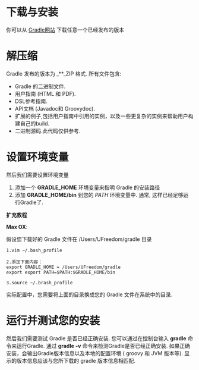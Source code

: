 # 下载与安装

你可以从 [Gradle网站](http://www.gradle.org/downloads) 下载任意一个已经发布的版本

# 解压缩

Gradle 发布的版本为 _\*\*_ZIP 格式. 所有文件包含:

* Gradle 的二进制文件.
* 用户指南 \(HTML 和 PDF\).
* DSL参考指南.
* API文档 \(Javadoc和 Groovydoc\).
* 扩展的例子,包括用户指南中引用的实例，以及一些更复杂的实例来帮助用户构建自己的build.
* 二进制源码.此代码仅供参考.

# 设置环境变量

然后我们需要设置环境变量

1. 添加一个 **GRADLE\_HOME** 环境变量来指明 Gradle 的安装路径
2. 添加 **GRADLE\_HOME/bin** 到您的 _PATH_ 环境变量中. 通常, 这样已经足够运行Gradle了.

**扩充教程**

**Max OX**:

假设您下载好的 Gradle 文件在 /Users/UFreedom/gradle 目录

```
1.vim ~/.bash_profile

2.添加下面内容：
export GRADLE_HOME = /Users/UFreedom/gradle
export export PATH=$PATH:$GRADLE_HOME/bin

3.source ~/.brash_profile
```

实际配置中，您需要将上面的目录换成您的 Gradle 文件在系统中的目录.

# 运行并测试您的安装

然后我们需要测试 Gradle 是否已经正确安装. 您可以通过在控制台输入 **gradle** 命令来运行Gradle. 通过 **gradle -v** 命令来检测Gradle是否已经正确安装. 如果正确安装，会输出Gradle版本信息以及本地的配置环境  \( groovy 和 JVM 版本等\). 显示的版本信息应该与您所下载的 gradle 版本信息相匹配.

